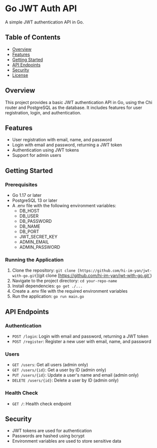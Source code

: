 # Go JWT Auth API

A simple JWT authentication API in Go.

## Table of Contents

* [Overview](#overview)
* [Features](#features)
* [Getting Started](#getting-started)
* [API Endpoints](#api-endpoints)
* [Security](#security)
* [License](#license)

## Overview

This project provides a basic JWT authentication API in Go, using the Chi router and PostgreSQL as the database. It includes features for user registration, login, and authentication.

## Features

* User registration with email, name, and password
* Login with email and password, returning a JWT token
* Authentication using JWT tokens
* Support for admin users

## Getting Started

### Prerequisites

* Go 1.17 or later
* PostgreSQL 13 or later
* A .env file with the following environment variables:
	+ DB_HOST
	+ DB_USER
	+ DB_PASSWORD
	+ DB_NAME
	+ DB_PORT
	+ JWT_SECRET_KEY
	+ ADMIN_EMAIL
	+ ADMIN_PASSWORD

### Running the Application

1. Clone the repository: `git clone [https://github.com/hi-im-yan/jwt-with-go.git`](git clone [https://github.com/hi-im-yan/jwt-with-go.git`)
2. Navigate to the project directory: `cd your-repo-name`
3. Install dependencies: `go get ./...`
4. Create a .env file with the required environment variables
5. Run the application: `go run main.go`

## API Endpoints

### Authentication

* `POST /login`: Login with email and password, returning a JWT token
* `POST /register`: Register a new user with email, name, and password

### Users

* `GET /users`: Get all users (admin only)
* `GET /users/{id}`: Get a user by ID (admin only)
* `PUT /users/{id}`: Update a user's name and email (admin only)
* `DELETE /users/{id}`: Delete a user by ID (admin only)

### Health Check

* `GET /`: Health check endpoint

## Security

* JWT tokens are used for authentication
* Passwords are hashed using bcrypt
* Environment variables are used to store sensitive data
